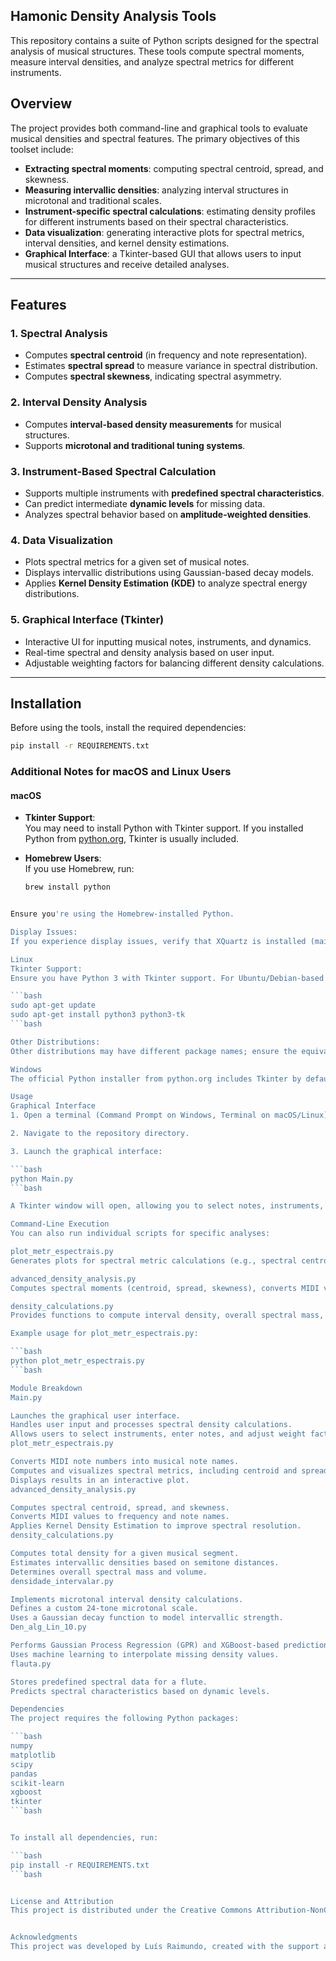 ## **Hamonic Density Analysis Tools**

This repository contains a suite of Python scripts designed for the spectral analysis of musical structures. These tools compute spectral moments, measure interval densities, and analyze spectral metrics for different instruments.

## **Overview**

The project provides both command-line and graphical tools to evaluate musical densities and spectral features. The primary objectives of this toolset include:
- **Extracting spectral moments**: computing spectral centroid, spread, and skewness.
- **Measuring intervallic densities**: analyzing interval structures in microtonal and traditional scales.
- **Instrument-specific spectral calculations**: estimating density profiles for different instruments based on their spectral characteristics.
- **Data visualization**: generating interactive plots for spectral metrics, interval densities, and kernel density estimations.
- **Graphical Interface**: a Tkinter-based GUI that allows users to input musical structures and receive detailed analyses.

---

## **Features**
### **1. Spectral Analysis**
- Computes **spectral centroid** (in frequency and note representation).
- Estimates **spectral spread** to measure variance in spectral distribution.
- Computes **spectral skewness**, indicating spectral asymmetry.

### **2. Interval Density Analysis**
- Computes **interval-based density measurements** for musical structures.
- Supports **microtonal and traditional tuning systems**.

### **3. Instrument-Based Spectral Calculation**
- Supports multiple instruments with **predefined spectral characteristics**.
- Can predict intermediate **dynamic levels** for missing data.
- Analyzes spectral behavior based on **amplitude-weighted densities**.

### **4. Data Visualization**
- Plots spectral metrics for a given set of musical notes.
- Displays intervallic distributions using Gaussian-based decay models.
- Applies **Kernel Density Estimation (KDE)** to analyze spectral energy distributions.

### **5. Graphical Interface (Tkinter)**
- Interactive UI for inputting musical notes, instruments, and dynamics.
- Real-time spectral and density analysis based on user input.
- Adjustable weighting factors for balancing different density calculations.

---

## **Installation**
Before using the tools, install the required dependencies:

```bash
pip install -r REQUIREMENTS.txt

```
### Additional Notes for macOS and Linux Users

#### macOS
- **Tkinter Support**:  
  You may need to install Python with Tkinter support. If you installed Python from [python.org](https://www.python.org/), Tkinter is usually included.
- **Homebrew Users**:  
  If you use Homebrew, run:
  
  ```bash
  brew install python
 ```bash

Ensure you're using the Homebrew-installed Python.

Display Issues:
If you experience display issues, verify that XQuartz is installed (mainly for older macOS versions). Modern macOS systems should work with the native Tk.

Linux
Tkinter Support:
Ensure you have Python 3 with Tkinter support. For Ubuntu/Debian-based systems, install with:
 
```bash
sudo apt-get update
sudo apt-get install python3 python3-tk
 ```bash

Other Distributions:
Other distributions may have different package names; ensure the equivalent of python3-tk is installed.

Windows
The official Python installer from python.org includes Tkinter by default. Just make sure to add Python to your system PATH during installation.

Usage
Graphical Interface
1. Open a terminal (Command Prompt on Windows, Terminal on macOS/Linux).

2. Navigate to the repository directory.

3. Launch the graphical interface:

```bash
python Main.py
```bash

A Tkinter window will open, allowing you to select notes, instruments, dynamics, and other parameters for spectral density analysis.

Command-Line Execution
You can also run individual scripts for specific analyses:

plot_metr_espectrais.py
Generates plots for spectral metric calculations (e.g., spectral centroid, spread).

advanced_density_analysis.py
Computes spectral moments (centroid, spread, skewness), converts MIDI values to frequency and note names, and applies Kernel Density Estimation (KDE).

density_calculations.py
Provides functions to compute interval density, overall spectral mass, and volume.

Example usage for plot_metr_espectrais.py:

```bash
python plot_metr_espectrais.py
```bash

Module Breakdown
Main.py

Launches the graphical user interface.
Handles user input and processes spectral density calculations.
Allows users to select instruments, enter notes, and adjust weight factors.
plot_metr_espectrais.py

Converts MIDI note numbers into musical note names.
Computes and visualizes spectral metrics, including centroid and spread.
Displays results in an interactive plot.
advanced_density_analysis.py

Computes spectral centroid, spread, and skewness.
Converts MIDI values to frequency and note names.
Applies Kernel Density Estimation to improve spectral resolution.
density_calculations.py

Computes total density for a given musical segment.
Estimates intervallic densities based on semitone distances.
Determines overall spectral mass and volume.
densidade_intervalar.py

Implements microtonal interval density calculations.
Defines a custom 24-tone microtonal scale.
Uses a Gaussian decay function to model intervallic strength.
Den_alg_Lin_10.py

Performs Gaussian Process Regression (GPR) and XGBoost-based predictions.
Uses machine learning to interpolate missing density values.
flauta.py

Stores predefined spectral data for a flute.
Predicts spectral characteristics based on dynamic levels.

Dependencies
The project requires the following Python packages:

```bash
numpy
matplotlib
scipy
pandas
scikit-learn
xgboost
tkinter
```bash


To install all dependencies, run:

```bash
pip install -r REQUIREMENTS.txt
```bash


License and Attribution
This project is distributed under the Creative Commons Attribution-NonCommercial-NoDerivatives 4.0 International License. You must give appropriate credit to the author, as well as to the supporting and funding institutions, provide a link to the license, and indicate if changes were made. You may do so in any reasonable manner, but not in any way that suggests the licensor endorses you or your use.


Acknowledgments
This project was developed by Luís Raimundo, created with the support and funding of Fundação para a Ciência e Tecnologia (FCT) and Universidade NOVA de Lisboa.
